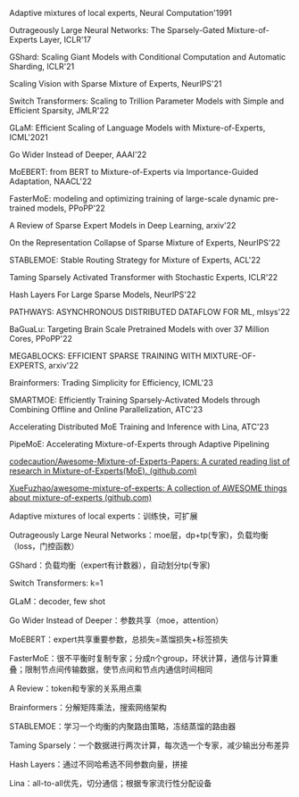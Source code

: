 Adaptive mixtures of local experts, Neural Computation'1991

Outrageously Large Neural Networks: The Sparsely-Gated Mixture-of-Experts Layer, ICLR'17

GShard: Scaling Giant Models with Conditional Computation and Automatic Sharding, ICLR'21

Scaling Vision with Sparse Mixture of Experts, NeurlPS'21

Switch Transformers: Scaling to Trillion Parameter Models with Simple and Efficient Sparsity, JMLR'22

GLaM: Efficient Scaling of Language Models with Mixture-of-Experts, ICML'2021

Go Wider Instead of Deeper, AAAI'22

MoEBERT: from BERT to Mixture-of-Experts via Importance-Guided Adaptation, NAACL'22

FasterMoE: modeling and optimizing training of large-scale dynamic pre-trained models, PPoPP'22

A Review of Sparse Expert Models in Deep Learning, arxiv'22

On the Representation Collapse of Sparse Mixture of Experts, NeurIPS'22

STABLEMOE: Stable Routing Strategy for Mixture of Experts, ACL'22

Taming Sparsely Activated Transformer with Stochastic Experts, ICLR'22

Hash Layers For Large Sparse Models, NeurlPS'22

PATHWAYS: ASYNCHRONOUS DISTRIBUTED DATAFLOW FOR ML, mlsys'22

BaGuaLu: Targeting Brain Scale Pretrained Models with over 37 Million Cores, PPoPP'22

MEGABLOCKS: EFFICIENT SPARSE TRAINING WITH MIXTURE-OF-EXPERTS, arxiv'22

Brainformers: Trading Simplicity for Efficiency, ICML'23

SMARTMOE: Efficiently Training Sparsely-Activated Models through Combining Offline and Online Parallelization, ATC'23

Accelerating Distributed MoE Training and Inference with Lina, ATC'23

PipeMoE: Accelerating Mixture-of-Experts through Adaptive Pipelining

[codecaution/Awesome-Mixture-of-Experts-Papers: A curated reading list of research in Mixture-of-Experts(MoE). (github.com)](https://github.com/codecaution/Awesome-Mixture-of-Experts-Papers)

[XueFuzhao/awesome-mixture-of-experts: A collection of AWESOME things about mixture-of-experts (github.com)](https://github.com/XueFuzhao/awesome-mixture-of-experts)



Adaptive mixtures of local experts：训练快，可扩展

Outrageously Large Neural Networks：moe层，dp+tp(专家)，负载均衡（loss，门控函数）

GShard：负载均衡（expert有计数器），自动划分tp(专家)

Switch Transformers: k=1

GLaM：decoder, few shot

Go Wider Instead of Deeper：参数共享（moe，attention）

MoEBERT：expert共享重要参数，总损失=蒸馏损失+标签损失

FasterMoE：很不平衡时复制专家；分成n个group，环状计算，通信与计算重叠；限制节点间传输数据，使节点间和节点内通信时间相同

A Review：token和专家的关系用点乘

Brainformers：分解矩阵乘法，搜索网络架构

STABLEMOE：学习一个均衡的内聚路由策略，冻结蒸馏的路由器

Taming Sparsely：一个数据进行两次计算，每次选一个专家，减少输出分布差异

Hash Layers：通过不同哈希选不同参数向量，拼接

Lina：all-to-all优先，切分通信；根据专家流行性分配设备
